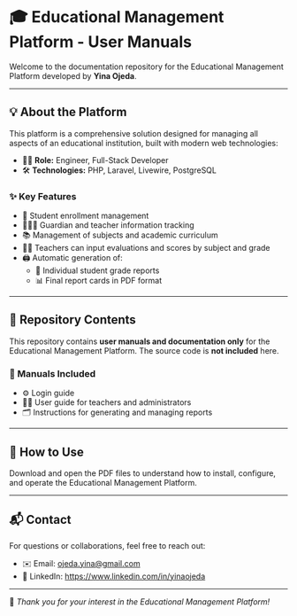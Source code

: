 # 🎓 Educational Management Platform - User Manuals 

Welcome to the documentation repository for the Educational Management Platform developed by **Yina Ojeda**.

---

## 💡 About the Platform

This platform is a comprehensive solution designed for managing all aspects of an educational institution, built with modern web technologies:

- 👩‍💻 **Role:** Engineer, Full-Stack Developer  
- 🛠️ **Technologies:** PHP, Laravel, Livewire, PostgreSQL

### ✨ Key Features

- 📝 Student enrollment management  
- 👨‍👩‍👧 Guardian and teacher information tracking  
- 📚 Management of subjects and academic curriculum  
- 👩‍🏫 Teachers can input evaluations and scores by subject and grade  
- 🖨️ Automatic generation of:  
  - 📄 Individual student grade reports  
  - 📊 Final report cards in PDF format  

---

## 📂 Repository Contents

This repository contains **user manuals and documentation only** for the Educational Management Platform. The source code is **not included** here.

### 📖 Manuals Included

- ⚙️ Login guide  
- 👩‍🏫 User guide for teachers and administrators  
- 🗂️ Instructions for generating and managing reports  

---

## 🚀 How to Use

Download and open the PDF files to understand how to install, configure, and operate the Educational Management Platform.

---

## 📬 Contact

For questions or collaborations, feel free to reach out:

- ✉️ Email: ojeda.yina@gmail.com  
- 🔗 LinkedIn: https://www.linkedin.com/in/yinaojeda

---

🙏 *Thank you for your interest in the Educational Management Platform!*
